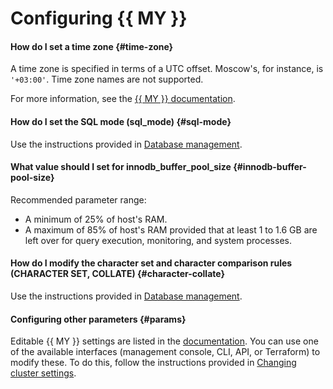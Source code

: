# Configuring {{ MY }}

#### How do I set a time zone {#time-zone}

A time zone is specified in terms of a UTC offset. Moscow's, for instance, is `'+03:00'`. Time zone names are not supported.

For more information, see the [{{ MY }} documentation](https://dev.mysql.com/doc/refman/5.7/en/time-zone-support.html#time-zone-variables).

#### How do I set the SQL mode (sql_mode) {#sql-mode}

Use the instructions provided in [Database management](../operations/databases.md#sql-mode).

#### What value should I set for innodb_buffer_pool_size {#innodb-buffer-pool-size}

Recommended parameter range:
* A minimum of 25% of host's RAM.
* A maximum of 85% of host's RAM provided that at least 1 to 1.6 GB are left over for query execution, monitoring, and system processes.

#### How do I modify the character set and character comparison rules (CHARACTER SET, COLLATE) {#character-collate}

Use the instructions provided in [Database management](../operations/databases.md#charset-collate).

#### Configuring other parameters {#params}

Editable {{ MY }} settings are listed in the [documentation](../concepts/settings-list.md). You can use one of the available interfaces (management console, CLI, API, or Terraform) to modify these. To do this, follow the instructions provided in [Changing cluster settings](../operations/update.md#change-mysql-config).
